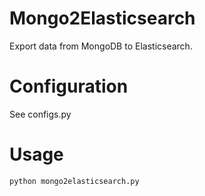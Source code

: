 Mongo2Elasticsearch
===================

Export data from MongoDB to Elasticsearch.

# Configuration
See configs.py

# Usage
```
python mongo2elasticsearch.py
```
